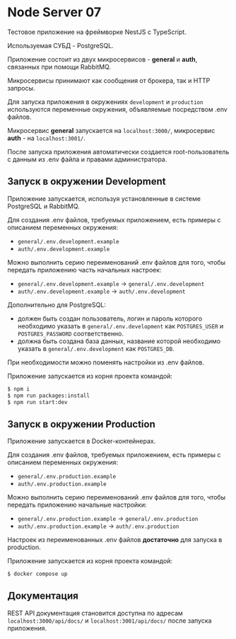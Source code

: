 # Node Server 07

Тестовое приложение на фреймворке NestJS с TypeScript.

Используемая СУБД - PostgreSQL.

Приложение состоит из двух микросервисов - **general** и **auth**, связанных при помощи RabbitMQ.

Микросервисы принимают как сообщения от брокера, так и HTTP запросы.

Для запуска приложения в окружениях `development` и `production` используются переменные окружения, объявляемые посредством .env файлов.

Микросервис **general** запускается на `localhost:3000/`, микросервис **auth** - на `localhost:3001/`.

После запуска приложения автоматически создается root-пользователь с данным из .env файла и правами администратора.

## Запуск в окружении Development

Приложение запускается, используя установленные в системе PostgreSQL и RabbitMQ.

Для создания .env файлов, требуемых приложением, есть примеры с описанием переменных окружения:
- `general/.env.development.example`
- `auth/.env.development.example`

Можно выполнить серию переименований .env файлов для того, чтобы передать приложению часть начальных настроек:
- `general/.env.development.example` -> `general/.env.development`
- `auth/.env.development.example` -> `auth/.env.development`

Дополнительно для PostgreSQL:
- должен быть создан пользователь, логин и пароль которого необходимо указать в `general/.env.development` как `POSTGRES_USER` и `POSTGRES_PASSWORD` соответственно.
- должна быть создана база данных, название которой необходимо указать в `general/.env.development` как `POSTGRES_DB`.

При необходимости можно поменять настройки из .env файлов.

Приложение запускается из корня проекта командой:
```sh
$ npm i
$ npm run packages:install
$ npm run start:dev
```

## Запуск в окружении Production

Приложение запускается в Docker-контейнерах.

Для создания .env файлов, требуемых приложением, есть примеры с описанием переменных окружения:
- `general/.env.production.example`
- `auth/.env.production.example`

Можно выполнить серию переименований .env файлов для того, чтобы передать приложению начальные настройки:
- `general/.env.production.example` -> `general/.env.production`
- `auth/.env.production.example` -> `auth/.env.production`

Настроек из переименованных .env файлов **достаточно** для запуска в production.

Приложение запускается из корня проекта командой:
```sh
$ docker compose up
```

## Документация

REST API документация становится доступна по адресам `localhost:3000/api/docs/` и `localhost:3001/api/docs/` после запуска приложения.